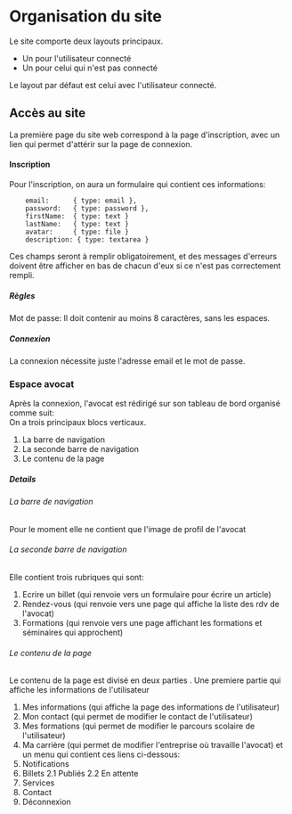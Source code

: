 # Organisation du site

Le site comporte deux layouts principaux.
- Un pour l'utilisateur connecté
- Un pour celui qui n'est pas connecté

Le layout par défaut est celui avec l'utilisateur connecté.

## Accès au site
La première page du site web correspond à la page d'inscription, avec un lien qui permet d'attérir sur la page de connexion.

#### Inscription
Pour l'inscription, on aura un formulaire qui contient ces informations: <br />
```
    email:      { type: email },
    password:   { type: password },
    firstName:  { type: text }
    lastName:   { type: text }
    avatar:     { type: file }
    description: { type: textarea }
```

Ces champs seront à remplir obligatoirement, et des messages d'erreurs doivent être afficher en bas de chacun d'eux si ce n'est pas correctement rempli.
##### Règles
Mot de passe: Il doit contenir au moins 8 caractères, sans les espaces.

##### Connexion
La connexion nécessite juste l'adresse email et le mot de passe.

### Espace avocat

Après la connexion, l'avocat est rédirigé sur son tableau de bord organisé comme suit: <br />
On a trois principaux blocs verticaux.
1. La barre de navigation
2. La seconde barre de navigation
3. Le contenu de la page

##### Details
###### La barre de navigation
Pour le moment elle ne contient que l'image de profil de l'avocat

###### La seconde barre de navigation
Elle contient trois rubriques qui sont:
1. Ecrire un billet (qui renvoie vers un formulaire pour écrire un article)
2. Rendez-vous (qui renvoie vers une page qui affiche la liste des rdv de l'avocat)
3. Formations (qui renvoie vers une page affichant les formations et séminaires qui approchent)

###### Le contenu de la page
Le contenu de la page est divisé en deux parties
. Une premiere partie qui affiche les informations de l'utilisateur
1. Mes informations (qui affiche la page des informations de l'utilisateur)
2. Mon contact (qui permet de modifier le contact de l'utilisateur)
3. Mes formations (qui permet de modifier le parcours scolaire de l'utilisateur)
4. Ma carrière (qui permet de modifier l'entreprise où travaille l'avocat)
et un menu qui contient ces liens ci-dessous:
1. Notifications
2. Billets
    2.1 Publiés
    2.2 En attente
3. Services
4. Contact
5. Déconnexion

